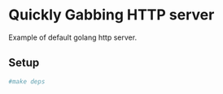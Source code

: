Quickly Gabbing HTTP server
==

Example of default golang http server.

## Setup ##
````bash
#make deps
````